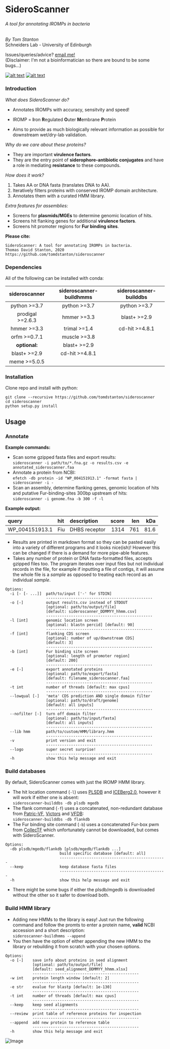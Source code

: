 # SideroScanner
###### A tool for annotating IROMPs in bacteria
_By Tom Stanton_ \
Schneiders Lab - University of Edinburgh

Issues/queries/advice?
[email me!](T.D.Stanton@sms.ed.ac.uk) \
(Disclaimer: I'm not a bioinformatician so there are bound to be some bugs...)

[![alt text][1.1]][1]
[![alt text][6.1]][6]

[1]: http://twitter.com/tomstantonmicro
[1.1]: http://i.imgur.com/tXSoThF.png (twitter icon with padding)
[6]: http://www.github.com/tomdstanton
[6.1]: http://i.imgur.com/0o48UoR.png (github icon with padding)

### Introduction
*What does SideroScanner do?*
* Annotates IROMPs with accuracy, sensitvity and speed!
* IROMP = **I**ron **R**egulated **O**uter **M**embrane **P**rotein

* Aims to provide as much biologically relevant information as possible for
downstream wet/dry-lab validation.

*Why do we care about these proteins?*
* They are important **virulence factors**.
* They are the entry point of
**siderophore-antibiotic conjugates** and
have a role in mediating **resistance**
to these compounds.

*How does it work?*
1. Takes AA or DNA fasta (translates DNA to AA).
2. Iteratively filters proteins with conserved IROMP domain architecture.
3. Annotates them with a curated HMM library.

*Extra features for assemblies:*
* Screens for **plasmids/MGEs** to determine genomic location of hits.
* Screens hit flanking genes for additional **virulence factors**.
* Screens hit promoter regions for **Fur binding sites**.

**Please cite:**
```
SideroScanner: A tool for annotating IROMPs in bacteria.
Thomas David Stanton, 2020
https://github.com/tomdstanton/sideroscanner
```
### Dependencies
All of the following can be installed with conda:

|   sideroscanner  | sideroscanner-buildhmms | sideroscanner-builddbs |
|:----------------:|:-----------------------:|:----------------------:|
|   python >=3.7   |       python >=3.7      |      python >=3.7      |
| prodigal >=2.6.3 |       hmmer >=3.3       |      blast+ >=2.9      |
|    hmmer >=3.3   |       trimal >=1.4      |     cd-hit >=4.8.1     |
|   orfm >=0.7.1   |       muscle >=3.8      |                        |
|   **optional:**  |       blast+ >=2.9      |                        |
|   blast+ >=2.9   |      cd-hit >=4.8.1     |                        |
|   meme >=5.0.5   |                         |                        |

### Installation
Clone repo and install with python:
```
git clone --recursive https://github.com/tomdstanton/sideroscanner
cd sideroscanner
python setup.py install
```
## Usage
### Annotate
**Example commands:**
* Scan some gzipped fasta files and export results: \
```sideroscanner -i path/to/*.fna.gz -o results.csv -e annotated_sideroscanner.faa```
* Annotate a protein from NCBI: \
```efetch -db protein -id "WP_004151913.1" -format fasta | sideroscanner -i -```
* Scan an assembly, determine flanking genes, genomic location of hits
and putative Fur-binding-sites 300bp upstream of hits: \
```sideroscanner -i genome.fna -b 300 -f -l```

**Example output:**

| query          | hit   | description   |   score |   len |   kDa |
|:---------------|:------|:--------------|--------:|------:|------:|
| WP_004151913.1 | Fiu   | DHBS receptor |    1314 |   761 |  81.6 |

* Results are printed in markdown format so they can be pasted easily
into a variety of different programs and it looks nice(ish)! However
this can be changed if there is a demand for more pipe-able features.
* Takes any number of protein or DNA fasta-formatted files, accepts gzipped files too.
The program iterates over input files but not individual records in the file, 
for example if inputting a file of contigs, it will assume the whole file 
is a *sample* as opposed to treating each record as an individual *sample*.
```
Options:
  -i [- [- ...]]  path/to/input ['-' for STDIN]
                  -----------------------------------------------
  -o [-]          output results.csv instead of STDOUT
                  [optional: path/to/output/file]
                  [default: sideroscanner_DDMMYY_hhmm.csv]
                  -----------------------------------------------
  -l [int]        genomic location screen
                  [optional: blastn percid] [default: 90]
                  -----------------------------------------------
  -f [int]        flanking CDS screen
                  [optional: number of up/downstream CDS]
                  [default: 3]
                  -----------------------------------------------
  -b [int]        Fur binding site screen
                  [optional: length of promoter region]
                  [default: 200]
                  -----------------------------------------------
  -e [-]          export annotated proteins
                  [optional: path/to/export/fasta]
                  [default: filename_sideroscanner.faa]
                  -----------------------------------------------
  -t int          number of threads [default: max cpus]
                  -----------------------------------------------
  --lowqual [-]   'meta' CDS prediction AND single domain filter
                  [optional: path/to/draft/genome]
                  [default: all inputs]
                  -----------------------------------------------
  --nofilter [-]  turn off domain filter
                  [optional: path/to/input/fasta]
                  [default: all inputs]
                  -----------------------------------------------
  --lib hmm       path/to/custom/HMM/library.hmm
                  -----------------------------------------------
  -v              print version and exit
                  -----------------------------------------------
  --logo          super secret surprise!
                  -----------------------------------------------
  -h              show this help message and exit
```
### Build databases
By default, SideroScanner comes with just the IROMP HMM library.
* The hit location command (```-l```) uses [PLSDB](https://ccb-microbe.cs.uni-saarland.de/plsdb/)
and [ICEBerg2.0](https://db-mml.sjtu.edu.cn/ICEberg/),
however it will work if either one is absent: \
```sideroscanner-builddbs -db plsdb mgedb```
* The flank command (```-f```) uses a concatenated, non-redundant database from
[Patric-VF](https://www.patricbrc.org/), [Victors](http://www.phidias.us/victors/index.php)
and [VFDB](http://www.mgc.ac.cn/VFs/main.htm): \
```sideroscanner-builddbs -db flankdb```
* The Fur binding site command (```-b```) uses a concatenated 
Fur-box pwm from [CollecTF](http://www.collectf.org/browse/home/) which
unfortunately cannot be downloaded, but comes with SideroScanner.
```
Options:
  -db plsdb/mgedb/flankdb [plsdb/mgedb/flankdb ...]
                        build specific database [default: all]
                        -----------------------------------------------
  --keep                keep database fasta files
                        -----------------------------------------------
  -h                    show this help message and exit
```
* There might be some bugs if either the plsdb/mgedb is downloaded without the other
so it safer to download both.
### Build HMM library
* Adding new HMMs to the library is easy! Just run the following command
and follow the promts to enter a protein name, **valid** NCBI accession
and a short description:\
```sideroscanner-buildhmms --append```
* You then have the option of either appending the new HMM to the library or 
rebuilding it from scratch with your chosen options.
```
Options:
  -o [-]    save info about proteins in seed alignment
            [optional: path/to/output/file]
            [default: seed_alignment_DDMMYY_hhmm.xlsx]
            -----------------------------------------------
  -w int    protein length window [default: 2]
            -----------------------------------------------
  -e str    evalue for blastp [default: 1e-130]
            -----------------------------------------------
  -t int    number of threads [default: max cpus]
            -----------------------------------------------
  --keep    keep seed alignments
            -----------------------------------------------
  --review  print table of reference proteins for inspection
            -----------------------------------------------
  --append  add new protein to reference table
            -----------------------------------------------
  -h        show this help message and exit
```
![Image](https://github.com/tomdstanton/sideroscanner/blob/master/sideroscanner.png)
